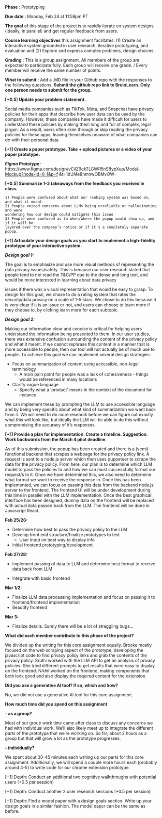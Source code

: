 **Phase** : Prototyping

**Due date** : Monday, Feb 24 at 11:59pm PT

**The goal** of this stage of the project is to rapidly iterate on system designs (ideally, in parallel)
and get regular feedback from users.

**Course learning objectives** this assignment facilitates: (1) Create an interactive system
grounded in user research, iterative prototyping, and evaluation and (2) Explore and express
complex problems, design choices.

**Grading** : This is a group assignment. All members of the group are expected to participate fully.
Each group will receive one grade. / Every member will receive the same number of points.

**What to submit** : Add a .MD file in your Github repo with the responses to the following
questions. **Submit the github repo link to BruinLearn. Only one person needs to submit for
the group.**

**[+0.5] Update your problem statement.**

Social media companies such as TikTok, Meta, and Snapchat have privacy policies for their apps
that describe how user data can be used by the company. However, these companies have made it
difficult for users to understand these policies by making them long and full of complex, legal
jargon. As a result, users often skim through or skip reading the privacy policies for these apps,
leaving themselves unaware of what companies can do with their personal data.

**[+1] Create a paper prototype. Take + upload pictures or a video of your paper prototype.**

**_Figma Prototype:_**
https://www.figma.com/design/vCiIZ9ekTLGWR5nS8ypXup/Modal-Mockup?node-id=0-1&p=f
&t=1dUMe8nmnwOBMvOW-

**[+0.5] Summarize 1-3 takeaways from the feedback you received in class.**

```
1) People were confused about what our ranking system was based on, and what it meant
2) People voiced concerns about LLMs being unreliable or hallucinating and were
wondering how our design could mitigate this issue
3) People were confused as to when/where the popup would show up, and if it will be
layered over the company’s notice or if it's a completely separate popup.
```
**[+1] Articulate your design goals as you start to implement a high-fidelity prototype of your
interactive system.**

**_Design goal 1:_**

The goal is to emphasize and use more visual methods of representing the data privacy
issues/safety. This is because our user research stated that people tend to not read the T&C/PP
due to the dense and long text, and would be more interested in learning about data privacy


issues if there was a visual representation that would be easy to grasp. To design for this goal, we
chose to do a rating system that rates the security/data privacy on a scale of 1-5 stars. We chose
to do this because it is very clear if it is an issue or not, and users can choose to learn more if
they choose to, by clicking learn more for each subtopic.

**_Design goal 2:_**

Making our information clear and concise is critical for helping users understand the information
being presented to them. In our user studies, there was extensive confusion surrounding the
content of the privacy policy and what it meant. If we cannot rephrase this content in a manner
that is more accessible to people, then our tool will not actually be of much use to people. To
achieve this goal we can implement several design strategies:

- Focus on summarization of content using accessible, non-legal terminology
    - A main pain point for people was a lack of cohesiveness - things would be
       referenced in many locations
- Clarify vague language
    - Specify what a ‘product’ means in the context of the document for instance

We can implement these by prompting the LLM to use accessible language and by being very
specific about what kind of summarization we want back from it. We will need to do more
research before we can figure out exactly what this will look like, but ideally the LLM will be
able to do this without compromising the accuracy of it’s responses.

**[+1] Provide a plan for implementation. Create a timeline. Suggestion: Work backwards
from the March 4 pilot deadline**.

As of this submission, the popup has been created and there is a (semi) functional backend that
scrapes a webpage for the privacy policy link. A request is sent to a node.js server which then
uses puppeteer to scrape the data for the privacy policy. From here, our plan is to determine
which LLM model to pass the policies to and how we can most successfully format our request/s
to it. Once we have determined this, we also need to determine what format we want to receive
the response in. Once this has been implemented, we can focus on passing this data from the
backend node.js server to the frontend. The frontend UI will be under development during this
time in parallel with the LLM implementation. Once the best graphical interface has been
designed, dummy data on the frontend will be replaced with actual data passed back from the
LLM. The frontend will be done in Javascript React.

**Feb 25/26:**

- Determine how best to pass the privacy policy to the LLM
- Develop front end structure/finalize prototypes to test
    - User input on best way to display info
- Initial frontend prototyping/development

**Feb 27/28:**

- Implement passing of data to LLM and determine best format to receive data back from
    LLM


- Integrate with basic frontend

**Mar 1/2:**

- Finalize LLM data processing implementation and focus on passing it to
    frontend/frontend implementation
- Beautify frontend

**Mar 3:**

- Finalize details. Surely there will be a lot of straggling bugs...

**What did each member contribute to this phase of the project?**

We divided up the writing for this core assignment equally. Brooke mostly focused on the web
scraping aspect of the prototype, developing the javascript code to find privacy policy links and
grab the contents of the privacy policy. Sruthi worked with the LLM API to get an analysis of
privacy policies. She tried different prompts to get results that were easy to display on the
frontend. Nikhil worked on the frontend, making components that both look good and also
display the required content for the extension.

**Did you use a generative AI tool? If so, which and how?**

No, we did not use a generative AI tool for this core assignment.

**How much time did you spend on this assignment**

**- as a group?**

Most of our group work time came after class to discuss any concerns we had with individual
work. We’ll also likely meet up to integrate the different parts of the prototype that we’re
working on. So far, about 2 hours as a group but that will grow a lot as the prototype progresses.

**- individually?**

We spent about 30-45 minutes each writing up our parts for this core assignment. Additionally,
we will spend a couple more hours each (probably around 4-5) to write code for our chrome
extension prototype.

[+1] Depth: Conduct an additional two cognitive walkthroughs with potential users (+0.5 per
session)

[+1] Depth: Conduct another 2 user research sessions (+0.5 per session)

[+1] Depth: Find a model paper with a design goals section. Write up your design goals in a
similar fashion. The model paper can be the same as before.


